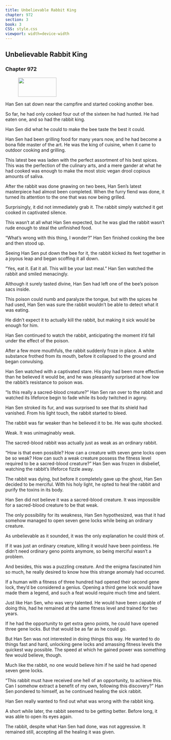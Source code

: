 ```yaml
---
title: Unbelievable Rabbit King
chapter: 972
section: 3
book: 3
CSS: style.css
viewport: width=device-width
---
```


## Unbelievable Rabbit King

### Chapter 972

<figure>
	<img src="../Images/gem.gif" alt="" id="gem" width="120" height="60" />
</figure>

Han Sen sat down near the campfire and started cooking another bee.

So far, he had only cooked four out of the sixteen he had hunted. He had eaten one, and so had the rabbit king.

Han Sen did what he could to make the bee taste the best it could.

Han Sen had been grilling food for many years now, and he had become a bona fide master of the art. He was the king of cuisine, when it came to outdoor cooking and grilling.

This latest bee was laden with the perfect assortment of his best spices. This was the perfection of the culinary arts, and a mere gander at what he had cooked was enough to make the most stoic vegan drool copious amounts of saliva.

After the rabbit was done gnawing on two bees, Han Sen’s latest masterpiece had almost been completed. When the furry fiend was done, it turned its attention to the one that was now being grilled.

Surprisingly, it did not immediately grab it. The rabbit simply watched it get cooked in captivated silence.

This wasn’t at all what Han Sen expected, but he was glad the rabbit wasn’t rude enough to steal the unfinished food.

“What’s wrong with this thing, I wonder?” Han Sen finished cooking the bee and then stood up.

Seeing Han Sen put down the bee for it, the rabbit kicked its feet together in a joyous leap and began scoffing it all down.

“Yes, eat it. Eat it all. This will be your last meal.” Han Sen watched the rabbit and smiled menacingly.

Although it surely tasted divine, Han Sen had left one of the bee’s poison sacs inside.

This poison could numb and paralyze the tongue, but with the spices he had used, Han Sen was sure the rabbit wouldn’t be able to detect what it was eating.

He didn’t expect it to actually kill the rabbit, but making it sick would be enough for him.

Han Sen continued to watch the rabbit, anticipating the moment it’d fall under the effect of the poison.

After a few more mouthfuls, the rabbit suddenly froze in place. A white substance frothed from its mouth, before it collapsed to the ground and began convulsing.

Han Sen watched with a captivated stare. His ploy had been more effective than he believed it would be, and he was pleasantly surprised at how low the rabbit’s resistance to poison was.

“Is this really a sacred-blood creature?” Han Sen ran over to the rabbit and watched its lifeforce begin to fade while its body twitched in agony.

Han Sen stroked its fur, and was surprised to see that its shield had vanished. From his light touch, the rabbit started to bleed.

The rabbit was far weaker than he believed it to be. He was quite shocked.

Weak. It was unimaginably weak.

The sacred-blood rabbit was actually just as weak as an ordinary rabbit.

“How is that even possible? How can a creature with seven gene locks open be so weak? How can such a weak creature possess the fitness level required to be a sacred-blood creature?” Han Sen was frozen in disbelief, watching the rabbit’s lifeforce fizzle away.

The rabbit was dying, but before it completely gave up the ghost, Han Sen decided to be merciful. With his holy light, he opted to heal the rabbit and purify the toxins in its body.

Han Sen did not believe it was a sacred-blood creature. It was impossible for a sacred-blood creature to be that weak.

The only possibility for its weakness, Han Sen hypothesized, was that it had somehow managed to open seven gene locks while being an ordinary creature.

As unbelievable as it sounded, it was the only explanation he could think of.

If it was just an ordinary creature, killing it would have been pointless. He didn’t need ordinary geno points anymore, so being merciful wasn’t a problem.

And besides, this was a puzzling creature. And the enigma fascinated him so much, he really desired to know how this strange anomaly had occurred.

If a human with a fitness of three hundred had opened their second gene lock, they’d be considered a genius. Opening a third gene lock would have made them a legend, and such a feat would require much time and talent.

Just like Han Sen, who was very talented. He would have been capable of doing this, had he remained at the same fitness level and trained for two years.

If he had the opportunity to get extra geno points, he could have opened three gene locks. But that would be as far as he could go.

But Han Sen was not interested in doing things this way. He wanted to do things fast and hard, unlocking gene locks and amassing fitness levels the quickest way possible. The speed at which he gained power was something few would believe, though.

Much like the rabbit, no one would believe him if he said he had opened seven gene locks.

“This rabbit must have received one hell of an opportunity, to achieve this. Can I somehow extract a benefit of my own, following this discovery?” Han Sen pondered to himself, as he continued healing the sick rabbit.

Han Sen really wanted to find out what was wrong with the rabbit king.

A short while later, the rabbit seemed to be getting better. Before long, it was able to open its eyes again.

The rabbit, despite what Han Sen had done, was not aggressive. It remained still, accepting all the healing it was given.